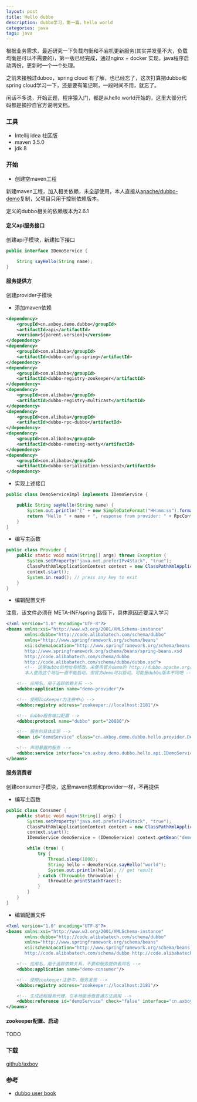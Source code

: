 ```yaml
---
layout: post
title: Hello dubbo
description: dubbo学习，第一篇，hello world
categories: java
tags: java
---
```


根据业务需求，最近研究一下负载均衡和不宕机更新服务(其实并发量不大，负载均衡是可以不需要的)，第一版已经完成，通过nginx + docker 实现，java程序启动两份，更新时一个一个处理。

之前未接触过duboo，spring cloud 有了解，也已经忘了，这次打算把dubbo和spring cloud学习一下，还是要有笔记啊，一段时间不用，就忘了。

闲话不多说，开始正题，程序猿入门，都是从hello world开始的，这里大部分代码都是摘抄自官方说明文档。

### 工具

- Intellij idea 社区版
- maven 3.5.0
- jdk 8

### 开始

- 创建空maven工程

新建maven工程，加入相关依赖，未全部使用，本人直接从[apache/dubbo-demo](https://github.com/apache/incubator-dubbo)复制，父项目只用于控制依赖版本。

定义的dubbo相关的依赖版本为2.6.1

#### 定义api服务接口

创建api子模块，新建如下接口

```java
public interface IDemoService {

    String sayHello(String name);
}
```

#### 服务提供方

创建provider子模块

- 添加maven依赖

```xml
<dependency>
    <groupId>cn.axboy.demo.dubbo</groupId>
    <artifactId>api</artifactId>
    <version>${parent.version}</version>
</dependency>
<dependency>
    <groupId>com.alibaba</groupId>
    <artifactId>dubbo-config-spring</artifactId>
</dependency>
<dependency>
    <groupId>com.alibaba</groupId>
    <artifactId>dubbo-registry-zookeeper</artifactId>
</dependency>
<dependency>
    <groupId>com.alibaba</groupId>
    <artifactId>dubbo-registry-multicast</artifactId>
</dependency>
<dependency>
    <groupId>com.alibaba</groupId>
    <artifactId>dubbo-rpc-dubbo</artifactId>
</dependency>
<dependency>
    <groupId>com.alibaba</groupId>
    <artifactId>dubbo-remoting-netty</artifactId>
</dependency>
<dependency>
    <groupId>com.alibaba</groupId>
    <artifactId>dubbo-serialization-hessian2</artifactId>
</dependency>
```

- 实现上述接口

```java
public class DemoServiceImpl implements IDemoService {

    public String sayHello(String name) {
        System.out.println("[" + new SimpleDateFormat("HH:mm:ss").format(new Date()) + "] Hello " + name + ", request from consumer: " + RpcContext.getContext().getRemoteAddress());
        return "Hello " + name + ", response from provider: " + RpcContext.getContext().getLocalAddress();
    }
}
```

- 编写主函数

```java
public class Provider {
    public static void main(String[] args) throws Exception {
        System.setProperty("java.net.preferIPv4Stack", "true");
        ClassPathXmlApplicationContext context = new ClassPathXmlApplicationContext(new String[]{"META-INF/spring/hello-dubbo-provider.xml"});
        context.start();
        System.in.read(); // press any key to exit
    }
}
```

- 编辑配置文件

注意，该文件必须在 META-INF/spring 路径下，具体原因还要深入学习

```xml
<?xml version="1.0" encoding="UTF-8"?>
<beans xmlns:xsi="http://www.w3.org/2001/XMLSchema-instance"
       xmlns:dubbo="http://code.alibabatech.com/schema/dubbo"
       xmlns="http://www.springframework.org/schema/beans"
       xsi:schemaLocation="http://www.springframework.org/schema/beans
       http://www.springframework.org/schema/beans/spring-beans.xsd
       http://code.alibabatech.com/schema/dubbo
       http://code.alibabatech.com/schema/dubbo/dubbo.xsd">
       <!-- 这里dubbo的地址有修改，未使用官方demo的 http://dubbo.apache.org/，
       本人使用这个地址一直不能启动，但官方demo可以启动，可能是dubbo版本不同吧 -->

    <!-- 应用名，用于追踪依赖关系 -->
    <dubbo:application name="demo-provider"/>

    <!-- 使用ZooKeeper为注册中心 -->
    <dubbo:registry address="zookeeper://localhost:2181"/>

    <!-- dubbo服务端口配置 -->
    <dubbo:protocol name="dubbo" port="20880"/>

    <!-- 服务的具体实现 -->
    <bean id="demoService" class="cn.axboy.demo.dubbo.hello.provider.DemoServiceImpl"/>

    <!-- 声明暴露的服务 -->
    <dubbo:service interface="cn.axboy.demo.dubbo.hello.api.IDemoService" ref="demoService"/>
</beans>
```

#### 服务消费者

创建consumer子模块，这里maven依赖和provider一样，不再提供

- 编写主函数

```java
public class Consumer {
    public static void main(String[] args) {
        System.setProperty("java.net.preferIPv4Stack", "true");
        ClassPathXmlApplicationContext context = new ClassPathXmlApplicationContext(new String[]{"META-INF/spring/hello-dubbo-consumer.xml"});
        context.start();
        IDemoService demoService = (IDemoService) context.getBean("demoService"); // get remote service proxy

        while (true) {
            try {
                Thread.sleep(1000);
                String hello = demoService.sayHello("world");
                System.out.println(hello); // get result
            } catch (Throwable throwable) {
                throwable.printStackTrace();
            }
        }
    }
}
```
- 编辑配置文件

```xml
<?xml version="1.0" encoding="UTF-8"?>
<beans xmlns:xsi="http://www.w3.org/2001/XMLSchema-instance"
       xmlns:dubbo="http://code.alibabatech.com/schema/dubbo"
       xmlns="http://www.springframework.org/schema/beans"
       xsi:schemaLocation="http://www.springframework.org/schema/beans http://www.springframework.org/schema/beans/spring-beans-4.3.xsd
       http://code.alibabatech.com/schema/dubbo http://code.alibabatech.com/schema/dubbo/dubbo.xsd">

    <!-- 应用名，用于追踪依赖关系，不要和服务提供者同名 -->
    <dubbo:application name="demo-consumer"/>

    <!-- 使用zookeeper注册中，服务发现 -->
    <dubbo:registry address="zookeeper://localhost:2181"/>

    <!-- 生成远程服务代理，在本地能当做普通方法调用 -->
    <dubbo:reference id="demoService" check="false" interface="cn.axboy.demo.dubbo.hello.api.IDemoService"/>
</beans>
```

#### zookeeper配置、启动

TODO

### 下载

[github/axboy](https://github.com/axboy/zcw.learn/tree/master/java/dubbo/hello-dubbo/)

### 参考

- [dubbo user book](http://dubbo.apache.org/books/dubbo-user-book/)